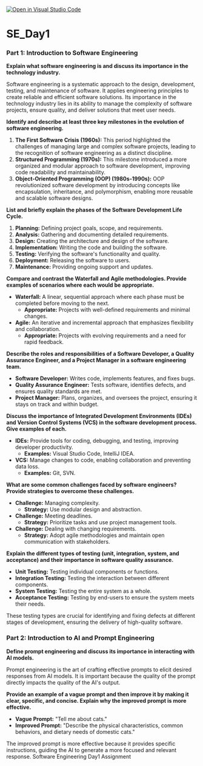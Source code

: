[![Open in Visual Studio Code](https://classroom.github.com/assets/open-in-vscode-2e0aaae1b6195c2367325f4f02e2d04e9abb55f0b24a779b69b11b9e10269abc.svg)](https://classroom.github.com/online_ide?assignment_repo_id=18364484&assignment_repo_type=AssignmentRepo)
# SE_Day1


### Part 1: Introduction to Software Engineering

**Explain what software engineering is and discuss its importance in the technology industry.**

Software engineering is a systematic approach to the design, development, testing, and maintenance of software. It applies engineering principles to create reliable and efficient software solutions. Its importance in the technology industry lies in its ability to manage the complexity of software projects, ensure quality, and deliver solutions that meet user needs.

**Identify and describe at least three key milestones in the evolution of software engineering.**

1.  **The First Software Crisis (1960s):** This period highlighted the challenges of managing large and complex software projects, leading to the recognition of software engineering as a distinct discipline.
2.  **Structured Programming (1970s):** This milestone introduced a more organized and modular approach to software development, improving code readability and maintainability.
3.  **Object-Oriented Programming (OOP) (1980s-1990s):** OOP revolutionized software development by introducing concepts like encapsulation, inheritance, and polymorphism, enabling more reusable and scalable software designs.

**List and briefly explain the phases of the Software Development Life Cycle.**

1.  **Planning:** Defining project goals, scope, and requirements.
2.  **Analysis:** Gathering and documenting detailed requirements.
3.  **Design:** Creating the architecture and design of the software.
4.  **Implementation:** Writing the code and building the software.
5.  **Testing:** Verifying the software's functionality and quality.
6.  **Deployment:** Releasing the software to users.
7.  **Maintenance:** Providing ongoing support and updates.

**Compare and contrast the Waterfall and Agile methodologies. Provide examples of scenarios where each would be appropriate.**

*   **Waterfall:** A linear, sequential approach where each phase must be completed before moving to the next.
    *   **Appropriate:** Projects with well-defined requirements and minimal changes.
*   **Agile:** An iterative and incremental approach that emphasizes flexibility and collaboration.
    *   **Appropriate:** Projects with evolving requirements and a need for rapid feedback.

**Describe the roles and responsibilities of a Software Developer, a Quality Assurance Engineer, and a Project Manager in a software engineering team.**

*   **Software Developer:** Writes code, implements features, and fixes bugs.
*   **Quality Assurance Engineer:** Tests software, identifies defects, and ensures quality standards are met.
*   **Project Manager:** Plans, organizes, and oversees the project, ensuring it stays on track and within budget.

**Discuss the importance of Integrated Development Environments (IDEs) and Version Control Systems (VCS) in the software development process. Give examples of each.**

*   **IDEs:** Provide tools for coding, debugging, and testing, improving developer productivity.
    *   **Examples:** Visual Studio Code, IntelliJ IDEA.
*   **VCS:** Manage changes to code, enabling collaboration and preventing data loss.
    *   **Examples:** Git, SVN.

**What are some common challenges faced by software engineers? Provide strategies to overcome these challenges.**

*   **Challenge:** Managing complexity.
    *   **Strategy:** Use modular design and abstraction.
*   **Challenge:** Meeting deadlines.
    *   **Strategy:** Prioritize tasks and use project management tools.
*   **Challenge:** Dealing with changing requirements.
    *   **Strategy:** Adopt agile methodologies and maintain open communication with stakeholders.

**Explain the different types of testing (unit, integration, system, and acceptance) and their importance in software quality assurance.**

*   **Unit Testing:** Testing individual components or functions.
*   **Integration Testing:** Testing the interaction between different components.
*   **System Testing:** Testing the entire system as a whole.
*   **Acceptance Testing:** Testing by end-users to ensure the system meets their needs.

These testing types are crucial for identifying and fixing defects at different stages of development, ensuring the delivery of high-quality software.

### Part 2: Introduction to AI and Prompt Engineering

**Define prompt engineering and discuss its importance in interacting with AI models.**

Prompt engineering is the art of crafting effective prompts to elicit desired responses from AI models. It is important because the quality of the prompt directly impacts the quality of the AI's output.

**Provide an example of a vague prompt and then improve it by making it clear, specific, and concise. Explain why the improved prompt is more effective.**

*   **Vague Prompt:** "Tell me about cats."
*   **Improved Prompt:** "Describe the physical characteristics, common behaviors, and dietary needs of domestic cats."

The improved prompt is more effective because it provides specific instructions, guiding the AI to generate a more focused and relevant response.
Software Engineering Day1 Assignment
